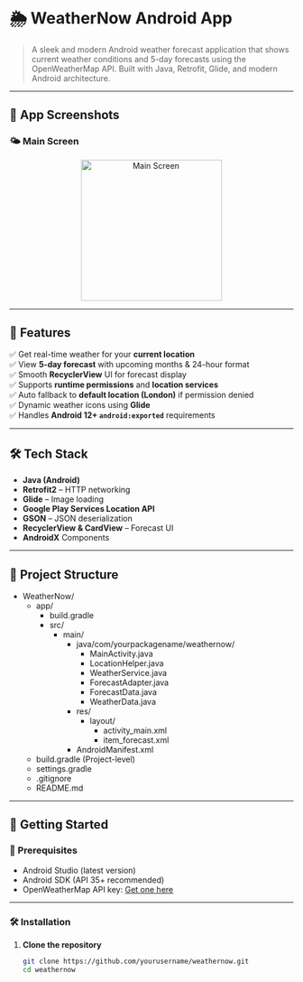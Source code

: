 # 🌦️ WeatherNow Android App

> A sleek and modern Android weather forecast application that shows current weather conditions and 5-day forecasts using the OpenWeatherMap API. Built with Java, Retrofit, Glide, and modern Android architecture.


---

## 📱 App Screenshots

### 🌤️ Main Screen

<p align="center">
  <img src="https://github.com/user-attachments/assets/ba462126-726c-41fd-8a6f-cf516601d9eb"
       alt="Main Screen"
       width="250"/>
</p>



---
## 🚀 Features

✅ Get real-time weather for your **current location**  
✅ View **5-day forecast** with upcoming months & 24-hour format  
✅ Smooth **RecyclerView** UI for forecast display  
✅ Supports **runtime permissions** and **location services**  
✅ Auto fallback to **default location (London)** if permission denied  
✅ Dynamic weather icons using **Glide**  
✅ Handles **Android 12+ `android:exported`** requirements

---

## 🛠 Tech Stack

- **Java (Android)**
- **Retrofit2** – HTTP networking
- **Glide** – Image loading
- **Google Play Services Location API**
- **GSON** – JSON deserialization
- **RecyclerView & CardView** – Forecast UI
- **AndroidX** Components

---

## 📂 Project Structure

- WeatherNow/
  - app/
    - build.gradle
    - src/
      - main/
        - java/com/yourpackagename/weathernow/
          - MainActivity.java
          - LocationHelper.java
          - WeatherService.java
          - ForecastAdapter.java
          - ForecastData.java
          - WeatherData.java
        - res/
          - layout/
            - activity_main.xml
            - item_forecast.xml
        - AndroidManifest.xml
  - build.gradle  (Project-level)
  - settings.gradle
  - .gitignore
  - README.md



---


## 🧪 Getting Started

### 📲 Prerequisites
- Android Studio (latest version)
- Android SDK (API 35+ recommended)
- OpenWeatherMap API key: [Get one here](https://openweathermap.org/api)

---

### 🛠 Installation

1. **Clone the repository**
   ```bash
   git clone https://github.com/yourusername/weathernow.git
   cd weathernow
